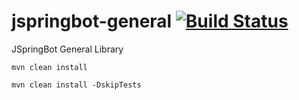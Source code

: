 jspringbot-general [![Build Status](https://travis-ci.org/jspringbot/jspringbot-general.svg?branch=master)](https://travis-ci.org/jspringbot/jspringbot-general)
====

JSpringBot General Library

`mvn clean install`

`mvn clean install -DskipTests`


